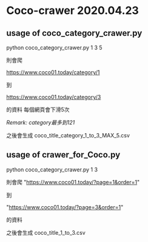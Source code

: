 # Coco-crawer 2020.04.23

## usage of coco_category_crawer.py

python coco_category_crawer.py 1 3 5

則會爬

https://www.coco01.today/category/1

到 

https://www.coco01.today/category/3

的資料 
每個網頁會下滑5次

_Remark: category最多到121_

之後會生成 coco_title_category_1_to_3_MAX_5.csv

## usage of crawer_for_Coco.py
python coco_category_crawer.py 1 3

則會爬
"https://www.coco01.today/?page=1&order=1"

到 

"https://www.coco01.today/?page=3&order=1"

的資料 

之後會生成 coco_title_1_to_3.csv

